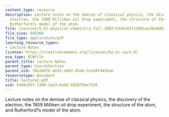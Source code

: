 ```yaml
---
content_type: resource
description: Lecture notes on the demise of classical physics, the discovery of the
  electron, the 1909 Milliken oil drop experiment, the structure of the atom, and
  Rutherford?s model of the atom.
file: /courses/5-61-physical-chemistry-fall-2007/54e6c03f13801ae3ba8db85079ee7326_lecture2.pdf
file_size: 645360
file_type: application/pdf
learning_resource_types:
- Lecture Notes
license: https://creativecommons.org/licenses/by-nc-sa/4.0/
ocw_type: OCWFile
parent_title: Lecture Notes
parent_type: CourseSection
parent_uid: 70e24d76-de15-e943-d5e6-3ce28f445bab
resourcetype: Document
title: lecture2.pdf
uid: 54e6c03f-1380-1ae3-ba8d-b85079ee7326
---
```

Lecture notes on the demise of classical physics, the discovery of the electron, the 1909 Milliken oil drop experiment, the structure of the atom, and Rutherford?s model of the atom.